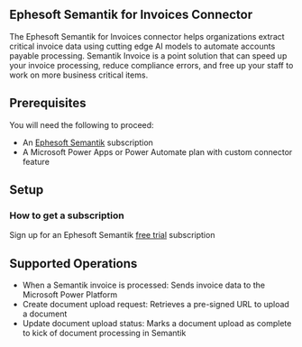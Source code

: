 ﻿
## Ephesoft Semantik for Invoices Connector
The Ephesoft Semantik for Invoices connector helps organizations extract critical invoice data using cutting edge AI models to automate accounts payable processing.  Semantik Invoice is a point solution that can speed up your invoice processing, reduce compliance errors, and free up your staff to work on more business critical items.

## Prerequisites
You will need the following to proceed:
* An [Ephesoft Semantik](https://ephesoft.com/products/semantik-invoice/) subscription
* A Microsoft Power Apps or Power Automate plan with custom connector feature

## Setup
### How to get a subscription
Sign up for an Ephesoft Semantik [free trial](https://ephesoft.com/get-trial/) subscription

## Supported Operations
* When a Semantik invoice is processed: Sends invoice data to the Microsoft Power Platform
* Create document upload request: Retrieves a pre-signed URL to upload a document
* Update document upload status: Marks a document upload as complete to kick of document processing in Semantik
